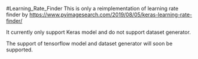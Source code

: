 #Learning_Rate_Finder
This is only a reimplementation of learning rate finder by https://www.pyimagesearch.com/2019/08/05/keras-learning-rate-finder/

It currently only support Keras model and do not support dataset generator.

The support of tensorflow model and dataset generator will soon be supported.
